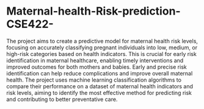 # Maternal-health-Risk-prediction-CSE422-
The project aims to create a predictive model for maternal health risk levels, focusing on accurately classifying pregnant individuals into low, medium, or high-risk categories based on health indicators. This is crucial for early risk identification in maternal healthcare, enabling timely interventions and improved outcomes for both mothers and babies. Early and precise risk identification can help reduce complications and improve overall maternal health. The project uses machine learning classification algorithms to compare their performance on a dataset of maternal health indicators and risk levels, aiming to identify the most effective method for predicting risk and contributing to better preventative care.
